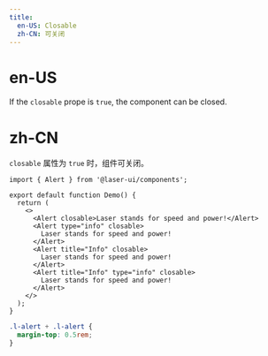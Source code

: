 ```yaml
---
title:
  en-US: Closable
  zh-CN: 可关闭
---
```


# en-US

If the `closable` prope is `true`, the component can be closed.

# zh-CN

`closable` 属性为 `true` 时，组件可关闭。

```tsx
import { Alert } from '@laser-ui/components';

export default function Demo() {
  return (
    <>
      <Alert closable>Laser stands for speed and power!</Alert>
      <Alert type="info" closable>
        Laser stands for speed and power!
      </Alert>
      <Alert title="Info" closable>
        Laser stands for speed and power!
      </Alert>
      <Alert title="Info" type="info" closable>
        Laser stands for speed and power!
      </Alert>
    </>
  );
}
```

```scss
.l-alert + .l-alert {
  margin-top: 0.5rem;
}
```
